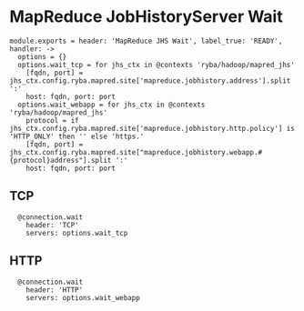 
# MapReduce JobHistoryServer Wait

    module.exports = header: 'MapReduce JHS Wait', label_true: 'READY', handler: ->
      options = {}
      options.wait_tcp = for jhs_ctx in @contexts 'ryba/hadoop/mapred_jhs'
        [fqdn, port] = jhs_ctx.config.ryba.mapred.site['mapreduce.jobhistory.address'].split ':'
        host: fqdn, port: port
      options.wait_webapp = for jhs_ctx in @contexts 'ryba/hadoop/mapred_jhs'
        protocol = if jhs_ctx.config.ryba.mapred.site['mapreduce.jobhistory.http.policy'] is 'HTTP_ONLY' then '' else 'https.'
        [fqdn, port] = jhs_ctx.config.ryba.mapred.site["mapreduce.jobhistory.webapp.#{protocol}address"].split ':'
        host: fqdn, port: port

## TCP

      @connection.wait
        header: 'TCP'
        servers: options.wait_tcp

## HTTP

      @connection.wait
        header: 'HTTP'
        servers: options.wait_webapp
